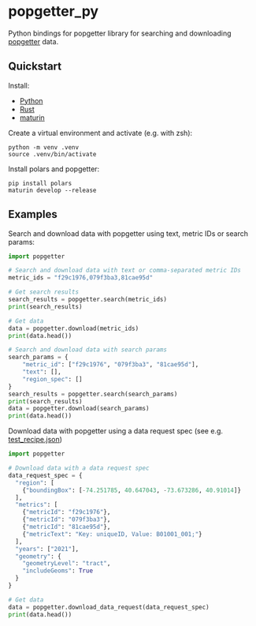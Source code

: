 # popgetter_py

Python bindings for popgetter library for searching and downloading [popgetter](https://github.com/Urban-Analytics-Technology-Platform/popgetter) data.

## Quickstart

Install:

- [Python](https://www.python.org/)
- [Rust](https://www.rust-lang.org/tools/install)
- [maturin](https://github.com/PyO3/maturin)

Create a virtual environment and activate (e.g. with zsh):

```shell
python -m venv .venv
source .venv/bin/activate
```

Install polars and popgetter:

```shell
pip install polars
maturin develop --release
```

## Examples

Search and download data with popgetter using text, metric IDs or search params:

```python
import popgetter

# Search and download data with text or comma-separated metric IDs
metric_ids = "f29c1976,079f3ba3,81cae95d"

# Get search results
search_results = popgetter.search(metric_ids)
print(search_results)

# Get data
data = popgetter.download(metric_ids)
print(data.head())

# Search and download data with search params
search_params = {
    "metric_id": ["f29c1976", "079f3ba3", "81cae95d"],
    "text": [],
    "region_spec": []
}
search_results = popgetter.search(search_params)
print(search_results)
data = popgetter.download(search_params)
print(data.head())
```

Download data with popgetter using a data request spec (see e.g. [test_recipe.json](../test_recipe.json))

```python
import popgetter

# Download data with a data request spec
data_request_spec = {
  "region": [
    {"boundingBox": [-74.251785, 40.647043, -73.673286, 40.91014]}
  ],
  "metrics": [
    {"metricId": "f29c1976"},
    {"metricId": "079f3ba3"},
    {"metricId": "81cae95d"},
    {"metricText": "Key: uniqueID, Value: B01001_001;"}
  ],
  "years": ["2021"],
  "geometry": {
    "geometryLevel": "tract",
    "includeGeoms": True
  }
}

# Get data
data = popgetter.download_data_request(data_request_spec)
print(data.head())
```
